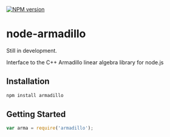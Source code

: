 [![NPM version](https://badge.fury.io/js/armadillo.svg)](http://badge.fury.io/js/armadillo)

node-armadillo
===========

Still in development.

Interface to the C++ Armadillo linear algebra library for node.js

## Installation

```bash
npm install armadillo
```

## Getting Started
```javascript		
var arma = require('armadillo');
```
